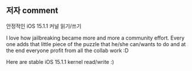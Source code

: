 ## 저자 comment
 안정적인 iOS 15.1.1 커널 읽기/쓰기

I love how jailbreaking became more and more a community effort. 
Every one adds that little piece of the puzzle 
that he/she can/wants to do and at the end everyone profit from all the collab work :D

Here are stable iOS 15.1.1 kernel read/write :)
